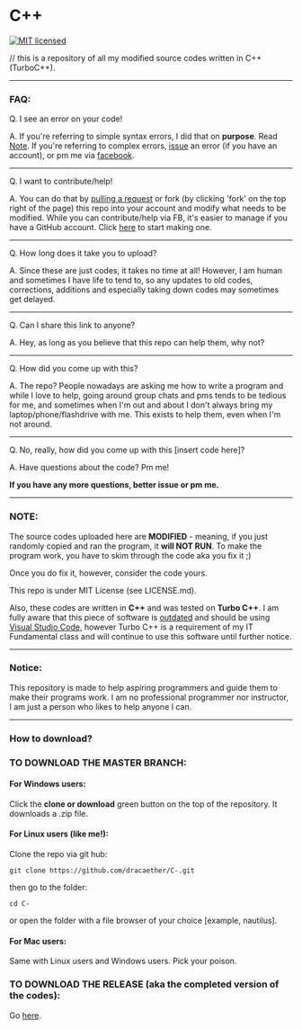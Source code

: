 # C++

[![MIT licensed](https://img.shields.io/badge/license-MIT-blue.svg)](./LICENSE.md)

// this is a repository of all my modified source codes written in C++ (TurboC++).





----
### FAQ:

  Q.  I see an error on your code!

  A. If you're referring to simple syntax errors, I did that on **purpose**. Read [Note](https://github.com/dracaether/C-#note).
  If you're referring to complex errors, [issue](https://github.com/dracaether/C-/issues/new) an error (if you have an account), or pm me via [facebook](https://www.facebook.com/dracaether).
  
----
  Q. I want to contribute/help!
  
  A. You can do that by [pulling a request](https://github.com/dracaether/C-/compare) or fork (by clicking 'fork' on the top right of the page) this repo into your account and modify what needs to be modified. While you can contribute/help via FB, it's easier to manage if you have a GitHub account. Click [here](https://github.com) to start making one.
 
----
  Q. How long does it take you to upload?
  
  A. Since these are just codes, it takes no time at all! However, I am human and sometimes I have life to tend to, so any updates to old codes, corrections, additions and especially taking down codes may sometimes get delayed.

----
  Q. Can I share this link to anyone?
  
  A. Hey, as long as you believe that this repo can help them, why not?
  
----
  Q. How did you come up with this?
  
  A. The repo? People nowadays are asking me how to write a program and while I love to help, going around group chats and pms tends to be tedious for me, and sometimes when I'm out and about I don't always bring my laptop/phone/flashdrive with me. This exists to help them, even when I'm not around.
  
----
  Q. No, really, how did you come up with this [insert code here]?
  
  A. Have questions about the code? Pm me!


**If you have any more questions, better issue or pm me.**

----
### NOTE:
The source codes uploaded here are **MODIFIED** - meaning, if you just randomly copied and ran the program, it **will NOT RUN**.
To make the program work, you have to skim through the code aka you fix it ;)

Once you do fix it, however, consider the code yours.

This repo is under MIT License (see LICENSE.md).

Also, these codes are written in **C++** and was tested on **Turbo C++**. I am fully aware that this piece of software is [outdated](https://en.wikipedia.org/wiki/Turbo_C%2B%2B) and should be using [Visual Studio Code](https://code.visualstudio.com/), however Turbo C++ is a requirement of my IT Fundamental class and will continue to use this software until further notice.

----
### Notice:
This repository is made to help aspiring programmers and guide them to make their programs work. I am no professional programmer nor instructor, I am just a person who likes to help anyone I can.

----
### How to download?

### TO DOWNLOAD THE MASTER BRANCH:

#### For Windows users:
Click the **clone or download** green button on the top of the repository. It downloads a .zip file.

#### For Linux users (like me!):
Clone the repo via git hub:
```
git clone https://github.com/dracaether/C-.git
```

then go to the folder:
```
cd C-
```

or open the folder with a file browser of your choice [example, nautilus].

#### For Mac users:
Same with Linux users and Windows users. Pick your poison.

### TO DOWNLOAD THE RELEASE (aka the completed version of the codes):

Go [here](https://github.com/dracaether/C-/releases).
